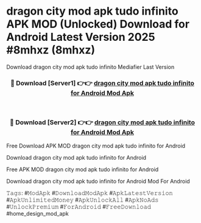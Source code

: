 # dragon city mod apk tudo infinito APK MOD (Unlocked) Download for Android Latest Version 2025 #8mhxz (8mhxz)
Download dragon city mod apk tudo infinito Mediafier Last Version

<div align="center">
<h3>🔴 Download [Server1] 👉👉 <a href="https://app.mediaupload.pro?title=dragon_city_mod_apk_tudo_infinito&ref=24F">dragon city mod apk tudo infinito for Android Mod Apk</a></h3><br>

<h3>🔴 Download [Server2] 👉👉 <a href="https://app.mediaupload.pro?title=dragon_city_mod_apk_tudo_infinito&ref=24F">dragon city mod apk tudo infinito for Android Mod Apk</a></h3>
</div>


Free Download APK MOD dragon city mod apk tudo infinito for Android

Download dragon city mod apk tudo infinito for Android 

Free APK MOD dragon city mod apk tudo infinito for Android 

Download dragon city mod apk tudo infinito for Android Mod For Android

𝚃𝚊𝚐𝚜: #𝙼𝚘𝚍𝙰𝚙𝚔 #𝙳𝚘𝚠𝚗𝚕𝚘𝚊𝚍𝙼𝚘𝚍𝙰𝚙𝚔 #𝙰𝚙𝚔𝙻𝚊𝚝𝚎𝚜𝚝𝚅𝚎𝚛𝚜𝚒𝚘𝚗 #𝙰𝚙𝚔𝚄𝚗𝚕𝚒𝚖𝚒𝚝𝚎𝚍𝙼𝚘𝚗𝚎𝚢 #𝙰𝚙𝚔𝚄𝚗𝚕𝚘𝚌𝚔𝙰𝚕𝚕 #𝙰𝚙𝚔𝙽𝚘𝙰𝚍𝚜 #𝚄𝚗𝚕𝚘𝚌𝚔𝙿𝚛𝚎𝚖𝚒𝚞𝚖 #𝙵𝚘𝚛𝙰𝚗𝚍𝚛𝚘𝚒𝚍 #𝙵𝚛𝚎𝚎𝙳𝚘𝚠𝚗𝚕𝚘𝚊𝚍 #home_design_mod_apk